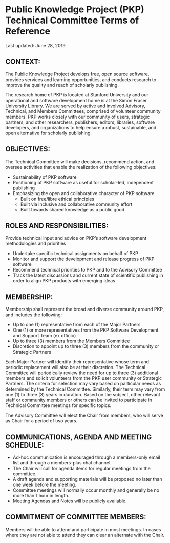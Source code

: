 Public Knowledge Project (PKP) Technical Committee Terms of Reference
=====================================================================
Last updated: June 28, 2019
 
CONTEXT:
--------
 
The Public Knowledge Project develops free, open source software, provides services and learning opportunities, and conducts research to improve the quality and reach of scholarly publishing.
 
The research home of PKP is located at Stanford University and our operational and software
development home is at the Simon Fraser University Library. We are served by active and involved Advisory, Technical, and Members Committees, comprised of volunteer community members. PKP works closely with our community of users, strategic partners, and other researchers, publishers, editors, libraries, software developers, and organizations to help ensure a robust, sustainable, and open alternative for scholarly publishing.

OBJECTIVES:
-----------
 
The Technical Committee will make decisions, recommend action, and oversee activities that enable the realization of the following objectives:
 
* Sustainability of PKP software
* Positioning of PKP software as useful for scholar-led, independent publishing
* Emphasizing the open and collaborative character of PKP software
  * Built on free/libre ethical principles
  * Built via inclusive and collaborative community effort
  * Built towards shared knowledge as a public good

ROLES AND RESPONSIBILITIES:
---------------------------

Provide technical input and advice on PKP’s software development methodologies and priorities
* Undertake specific technical assignments on behalf of PKP
* Monitor and support the development and release progress of PKP software
* Recommend technical priorities to PKP and to the Advisory Committee
* Track the latest discussions and current state of scientific publishing in order to align PKP products with emerging ideas

MEMBERSHIP:
-----------

Membership shall represent the broad and diverse community around PKP, and includes the following:
* Up to one (1) representative from each of the Major Partners
* One (1) or more representatives from the PKP Software Development and Support Team (ex officio)
* Up to three (3) members from the Members Committee
* Discretion to appoint up to three (3) members from the community or Strategic Partners
 
Each Major Partner will identify their representative whose term and periodic replacement will also be at their discretion. The Technical Committee will periodically review the need for up to three (3) additional members and solicit volunteers from the PKP user community or Strategic Partners. The criteria for selection may vary based on particular needs as determined by the Technical Committee.  Similarly, their term may vary from one (1) to three (3) years in duration.  Based on the subject, other relevant staff or community members or others can be invited to participate in Technical Committee meetings for specific topics.
 
The Advisory Committee will elect the Chair from members, who will serve as Chair for a period of two years.
 
COMMUNICATIONS, AGENDA AND MEETING SCHEDULE:
--------------------------------------------

* Ad-hoc communication is encouraged through a members-only email list and through a members-plus chat channel.
* The Chair will call for agenda items for regular meetings from the committee.
* A draft agenda and supporting materials will be proposed no later than one week before the meeting.
* Committee meetings will normally occur monthly and generally be no more than 1 hour in length.
* Meeting Agendas and Notes will be publicly available.
 
COMMITMENT OF COMMITTEE MEMBERS:
--------------------------------

Members will be able to attend and participate in most meetings.  In cases where they are not able to attend they can clear an alternate with the Chair.

